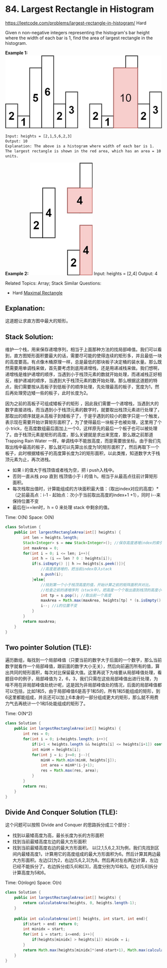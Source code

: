# 84. Largest Rectangle in Histogram
<https://leetcode.com/problems/largest-rectangle-in-histogram/>
Hard

Given n non-negative integers representing the histogram's bar height where the width of each bar is 1, find the area of largest rectangle in the histogram.

**Example 1:**
![alt text](../resources/84_q1.jpeg)

    Input: heights = [2,1,5,6,2,3]
    Output: 10
    Explanation: The above is a histogram where width of each bar is 1.
    The largest rectangle is shown in the red area, which has an area = 10 units.

**Example 2:**
![alt text](../resources/84_q2.jpeg)
    Input: heights = [2,4]
    Output: 4

Related Topics: Array; Stack
Similar Questions: 
* Hard [Maximal Rectangle](https://leetcode.com/problems/maximal-rectangle/)

## Explanation:
这道题让求直方图中最大的矩形。

## Stack Solution: 
维护一个栈，用来保存递增序列，相当于上面那种方法的找局部峰值。我们可以看到，直方图矩形面积要最大的话，需要尽可能的使得连续的矩形多，并且最低一块的高度要高。有点像木桶原理一样，总是最低的那块板子决定桶的装水量。那么既然需要用单调栈来做，首先要考虑到底用递增栈，还是用递减栈来做。我们想啊，递增栈是维护递增的顺序，当遇到小于栈顶元素的数就开始处理，而递减栈正好相反，维护递减的顺序，当遇到大于栈顶元素的数开始处理。那么根据这道题的特点，我们需要按从高板子到低板子的顺序处理，先处理最高的板子，宽度为1，然后再处理旁边矮一些的板子，此时长度为2。

因为之前的高板子可组成矮板子的矩形 ，因此我们需要一个递增栈，当遇到大的数字直接进栈，而当遇到小于栈顶元素的数字时，就要取出栈顶元素进行处理了，那取出的顺序就是从高板子到矮板子了，于是乎遇到的较小的数字只是一个触发，表示现在需要开始计算矩形面积了，为了使得最后一块板子也被处理，这里用了个小 trick，在高度数组最后面加上一个0，这样原先的最后一个板子也可以被处理了。由于栈顶元素是矩形的高度，那么关键就是求出来宽度，那么跟之前那道 Trapping Rain Water 一样，单调栈中不能放高度，而是需要放坐标。由于我们先取出栈中最高的板子，那么就可以先算出长度为1的矩形面积了，然后再取下一个板子，此时根据矮板子的高度算长度为2的矩形面积，以此类推，知道数字大于栈顶元素为止，再次进栈。

- 如果 i 的值大于栈顶值或者栈为空，把 i push入栈中。
- 否则一直从栈 pop 直到 栈顶值小于 i 的值 h。相当于从最高点往前计算矩形面积。
- 每次栈取出值时，计算能组成的方块面积最大值：（取出index对应的高度）*（之前最高点：i-1 - 起始点：次小于当前取出高度的index+1 +1），同时 i--来保持位置不变
- 最后在i==len时，h = 0 来处理 stack 中剩余的值。

Time: O(N)
Space: O(N)

```java
class Solution {
    public int largestRectangleArea(int[] heights) {
        int len = heights.length;
        Stack<Integer> s = new Stack<Integer>(); //保存高度递增index的索引
        int maxArea = 0;
        for(int i = 0; i <= len; i++){
            int h = (i == len ? 0 : heights[i]);
            if(s.isEmpty() || h >= heights[s.peek()]){
                //高度是递增的，把当前index存入stack
                s.push(i);
            }else{
                //找到第一个小于栈顶高度的值，开始计算之前的矩阵面积并对比。
                //检查之前的递增序列（stack中）。把高度一个个取出直到栈顶的高度小于当前i的高度。计算面积并更新maxArea
                int tp = s.pop(); //取出前一个高度
                maxArea = Math.max(maxArea, heights[tp] * (s.isEmpty() ? i : i - 1 - s.peek())); //用前一个高度和其到i的长度计算面积。因为栈中是递增的，所以之前的栈顶高度都是满足长方形的。
                i--; //i的位置不变
            }
        }
        return maxArea;
    }
}
```

## Two pointer Solution (TLE): 
遍历数组，每找到一个局部峰值（只要当前的数字大于后面的一个数字，那么当前数字就看作一个局部峰值，跟前面的数字大小无关），然后向前遍历所有的值，算出共同的矩形面积，每次对比保留最大值。这里再说下为啥要从局部峰值处理，看题目中的例子，局部峰值为 2，6，3，我们只需在这些局部峰值出进行处理，为啥不用在非局部峰值处统计呢，这是因为非局部峰值处的情况，后面的局部峰值都可以包括，比如1和5，由于局部峰值6是高于1和5的，所有1和5能组成的矩形，到6这里都能组成，并且还可以加上6本身的一部分组成更大的矩形，那么就不用费力气去再统计一个1和5处能组成的矩形了。

Time: O(N^2)

```java
class Solution {
    public int largestRectangleArea(int[] heights) {
        int res = 0;
        for(int i = 0; i<heights.length; i++){
            if(i+1 < heights.length && heights[i] <= heights[i+1]) continue;
            int minH = heights[i];
            for(int j = i; j>=0; j--){
                minH = Math.min(minH, heights[j]);
                int area = minH*(i-j+1);
                res = Math.max(res, area);
            }
        }
        return res;
    }
}
```
## Divide And Conquer Solution (TLE): 
这个问题可以按照 Divide and Conquer 的思路拆分成三个部分：
- 找到以最矮高度为高，最长长度为长的方形面积
- 找到当前最矮高度左边的最大方形面积
- 找到当前最矮高度右边的最大方形面积。
以[2,1,5,6,2,3]为例，我们先找到区间内最矮高度1，计算用它的高度组成的最大方形面积为6。然后计算其两边最大方形面积。左边[2]为2，右边[5,6,2,3]为8。然后再对左右两边计算，左边已经不能拆分了。右边拆分成[5,6]和[3]，高度分别为10和3。在对[5,6]拆分计算高度为5和6。

Time: O(nlogn)
Space: O(n)

```java
class Solution {
    public int largestRectangleArea(int[] heights) {
        return calculateArea(heights, 0, heights.length-1);
    }
    
    public int calculateArea(int[] heights, int start, int end){
        if(start > end) return 0;
        int minidx = start;
        for(int i = start; i<=end; i++){
            if(heights[minidx] > heights[i]) minidx = i;
        }
        return Math.max(heights[minidx]*(end-start+1), Math.max(calculateArea(heights, start, minidx-1), calculateArea(heights, minidx+1, end)));
    }
}
```